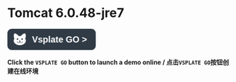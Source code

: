 # Tomcat 6.0.48-jre7

<a href="https://www.vsplate.com/?docker-compose=https://github.com/vsplate/dcenvs/tomcat/6.0.48-jre7"><img alt="VSPLATE GO" src="https://raw.githubusercontent.com/vsplate/images/master/vsgo_btn.png" width="200px"></a>

**Click the `VSPLATE GO` button to launch a demo online / 点击`VSPLATE GO`按钮创建在线环境**